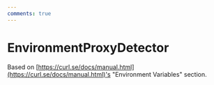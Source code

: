 ```yaml
---
comments: true
---
```

# EnvironmentProxyDetector

Based on [https://curl.se/docs/manual.html](https://curl.se/docs/manual.html)'s "Environment Variables" section. 

